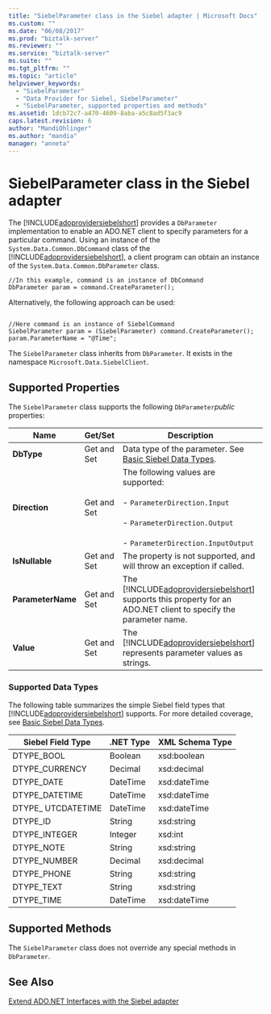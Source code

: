 ```yaml
---
title: "SiebelParameter class in the Siebel adapter | Microsoft Docs"
ms.custom: ""
ms.date: "06/08/2017"
ms.prod: "biztalk-server"
ms.reviewer: ""
ms.service: "biztalk-server"
ms.suite: ""
ms.tgt_pltfrm: ""
ms.topic: "article"
helpviewer_keywords: 
  - "SiebelParameter"
  - "Data Provider for Siebel, SiebelParameter"
  - "SiebelParameter, supported properties and methods"
ms.assetid: 1dcb72c7-a470-4609-8aba-a5c8ad5f3ac9
caps.latest.revision: 6
author: "MandiOhlinger"
ms.author: "mandia"
manager: "anneta"
---
```

# SiebelParameter class in the Siebel adapter
The [!INCLUDE[adoprovidersiebelshort](../../includes/adoprovidersiebelshort-md.md)] provides a `DbParameter` implementation to enable an ADO.NET client to specify parameters for a particular command. Using an instance of the `System.Data.Common.DbCommand` class of the [!INCLUDE[adoprovidersiebelshort](../../includes/adoprovidersiebelshort-md.md)], a client program can obtain an instance of the `System.Data.Common.DbParameter` class.  
  
```  
//In this example, command is an instance of DbCommand  
DbParameter param = command.CreateParameter();  
```  
  
 Alternatively, the following approach can be used:  
  
```  
  
//Here command is an instance of SiebelCommand  
SiebelParameter param = (SiebelParameter) command.CreateParameter();                  
param.ParameterName = "@Time";  
```  
  
 The `SiebelParameter` class inherits from `DbParameter`.  It exists in the namespace `Microsoft.Data.SiebelClient`.  
  
## Supported Properties  
 The `SiebelParameter` class supports the following `DbParameter`*public* properties:  
  
|Name|Get/Set|Description|  
|----------|--------------|-----------------|  
|**DbType**|Get and Set|Data type of the parameter. See [Basic Siebel Data Types](../../adapters-and-accelerators/adapter-siebel/basic-siebel-data-types.md).|  
|**Direction**|Get and Set|The following values are supported:<br /><br /> -                     `ParameterDirection.Input`<br /><br /> -                     `ParameterDirection.Output`<br /><br /> -                     `ParameterDirection.InputOutput`|  
|**IsNullable**|Get and Set|The property is not supported, and will throw an exception if called.|  
|**ParameterName**|Get and Set|The [!INCLUDE[adoprovidersiebelshort](../../includes/adoprovidersiebelshort-md.md)] supports this property for an ADO.NET client to specify the parameter name.|  
|**Value**|Get and Set|The [!INCLUDE[adoprovidersiebelshort](../../includes/adoprovidersiebelshort-md.md)] represents parameter values as strings.|  
  
###  <a name="BKMK_Datatypes"></a> Supported Data Types  
 The following table summarizes the simple Siebel field types that [!INCLUDE[adoprovidersiebelshort](../../includes/adoprovidersiebelshort-md.md)] supports. For more detailed coverage, see [Basic Siebel Data Types](../../adapters-and-accelerators/adapter-siebel/basic-siebel-data-types.md).  
  
|Siebel Field Type|.NET Type|XML Schema Type|  
|-----------------------|---------------|---------------------|  
|DTYPE_BOOL|Boolean|xsd:boolean|  
|DTYPE_CURRENCY|Decimal|xsd:decimal|  
|DTYPE_DATE|DateTime|xsd:dateTime|  
|DTYPE_DATETIME|DateTime|xsd:dateTime|  
|DTYPE_ UTCDATETIME|DateTime|xsd:dateTime|  
|DTYPE_ID|String|xsd:string|  
|DTYPE_INTEGER|Integer|xsd:int|  
|DTYPE_NOTE|String|xsd:string|  
|DTYPE_NUMBER|Decimal|xsd:decimal|  
|DTYPE_PHONE|String|xsd:string|  
|DTYPE_TEXT|String|xsd:string|  
|DTYPE_TIME|DateTime|xsd:dateTime|  
  
## Supported Methods  
 The `SiebelParameter` class does not override any special methods in `DbParameter`.  
  
## See Also  
 [Extend ADO.NET Interfaces with the Siebel adapter](../../adapters-and-accelerators/adapter-siebel/extend-ado-net-interfaces-with-the-siebel-adapter.md)